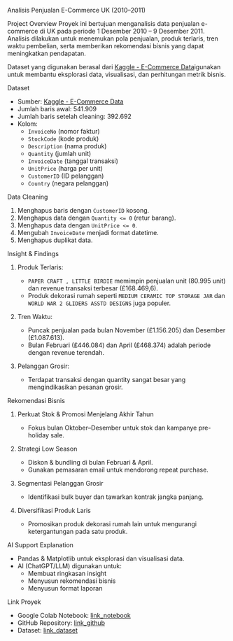 Analisis Penjualan E-Commerce UK (2010–2011)

Project Overview
Proyek ini bertujuan menganalisis data penjualan e-commerce di UK pada periode 1 Desember 2010 – 9 Desember 2011.  
Analisis dilakukan untuk menemukan pola penjualan, produk terlaris, tren waktu pembelian, serta memberikan rekomendasi bisnis yang dapat meningkatkan pendapatan.  

Dataset yang digunakan berasal dari [Kaggle - E-Commerce Data](https://www.kaggle.com/datasets/carrie1/ecommerce-data)igunakan untuk membantu eksplorasi data, visualisasi, dan perhitungan metrik bisnis.

Dataset
- Sumber: [Kaggle - E-Commerce Data](https://www.kaggle.com/datasets/carrie1/ecommerce-data)
- Jumlah baris awal: 541.909
- Jumlah baris setelah cleaning: 392.692
- Kolom:
  - `InvoiceNo` (nomor faktur)
  - `StockCode` (kode produk)
  - `Description` (nama produk)
  - `Quantity` (jumlah unit)
  - `InvoiceDate` (tanggal transaksi)
  - `UnitPrice` (harga per unit)
  - `CustomerID` (ID pelanggan)
  - `Country` (negara pelanggan)


 Data Cleaning
1. Menghapus baris dengan `CustomerID` kosong.
2. Menghapus data dengan `Quantity <= 0` (retur barang).
3. Menghapus data dengan `UnitPrice <= 0`.
4. Mengubah `InvoiceDate` menjadi format datetime.
5. Menghapus duplikat data.


 Insight & Findings
1. Produk Terlaris:  
   - `PAPER CRAFT , LITTLE BIRDIE` memimpin penjualan unit (80.995 unit) dan revenue transaksi terbesar (£168.469,6).
   - Produk dekorasi rumah seperti `MEDIUM CERAMIC TOP STORAGE JAR` dan `WORLD WAR 2 GLIDERS ASSTD DESIGNS` juga populer.

2. Tren Waktu:  
   - Puncak penjualan pada bulan November (£1.156.205) dan Desember (£1.087.613).
   - Bulan Februari (£446.084) dan April (£468.374) adalah periode dengan revenue terendah.

3. Pelanggan Grosir:  
   - Terdapat transaksi dengan quantity sangat besar yang mengindikasikan pesanan grosir.


 Rekomendasi Bisnis
1. Perkuat Stok & Promosi Menjelang Akhir Tahun  
   - Fokus bulan Oktober–Desember untuk stok dan kampanye pre-holiday sale.

2. Strategi Low Season  
   - Diskon & bundling di bulan Februari & April.
   - Gunakan pemasaran email untuk mendorong repeat purchase.

3. Segmentasi Pelanggan Grosir  
   - Identifikasi bulk buyer dan tawarkan kontrak jangka panjang.

4. Diversifikasi Produk Laris  
   - Promosikan produk dekorasi rumah lain untuk mengurangi ketergantungan pada satu produk.


 AI Support Explanation
- Pandas & Matplotlib untuk eksplorasi dan visualisasi data.
- AI (ChatGPT/LLM) digunakan untuk:
  - Membuat ringkasan insight
  - Menyusun rekomendasi bisnis
  - Menyusun format laporan


 Link Proyek
- Google Colab Notebook: [link_notebook](https://colab.research.google.com/drive/1fDjDbg7SjfTS9xv12r0ipW7bMDTyUnhA?authuser=3#scrollTo=7dWlRBe4AyJU)
- GitHub Repository: [link_github](https://github.com/bbkoyek/ecommerce-uk-analysis.git)
- Dataset: [link_dataset](https://www.kaggle.com/datasets/carrie1/ecommerce-data)
